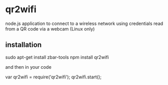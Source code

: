 qr2wifi
===============

node.js application to connect to a wireless network using credentials read from a QR code via a webcam (Linux only)


installation
------------

  sudo apt-get install zbar-tools
  npm install qr2wifi
  
and then in your code

  var qr2wifi = require('qr2wifi');
  qr2wifi.start();


